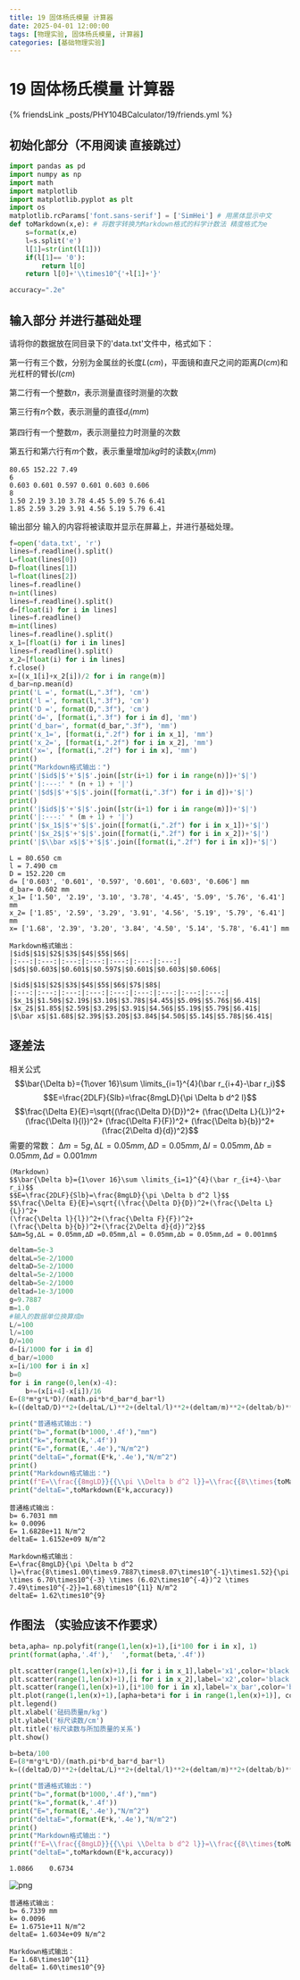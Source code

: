 ```yaml
---
title: 19 固体杨氏模量 计算器
date: 2025-04-01 12:00:00
tags: [物理实验, 固体杨氏模量, 计算器]
categories: [基础物理实验]
---
```

# 19 固体杨氏模量 计算器

{% friendsLink _posts/PHY104BCalculator/19/friends.yml %}
## 初始化部分（不用阅读 直接跳过）


```python
import pandas as pd
import numpy as np
import math
import matplotlib
import matplotlib.pyplot as plt
import os
matplotlib.rcParams['font.sans-serif'] = ['SimHei'] # 用黑体显示中文
def toMarkdown(x,e): # 将数字转换为Markdown格式的科学计数法 精度格式为e
    s=format(x,e)
    l=s.split('e')
    l[1]=str(int(l[1]))
    if(l[1]== '0'):
        return l[0]
    return l[0]+'\\times10^{'+l[1]+'}'

accuracy=".2e"
```

## 输入部分 并进行基础处理

请将你的数据放在同目录下的'data.txt'文件中，格式如下：

第一行有三个数，分别为金属丝的长度$L(cm)$，平面镜和直尺之间的距离$D(cm)$和光杠杆的臂长$l(cm)$

第二行有一个整数$n$，表示测量直径时测量的次数

第三行有$n$个数，表示测量的直径$d_i(mm)$

第四行有一个整数$m$，表示测量拉力时测量的次数

第五行和第六行有$m$个数，表示重量增加$ikg$时的读数$x_i(mm)$

```
80.65 152.22 7.49
6
0.603 0.601 0.597 0.601 0.603 0.606
8
1.50 2.19 3.10 3.78 4.45 5.09 5.76 6.41
1.85 2.59 3.29 3.91 4.56 5.19 5.79 6.41

```
输出部分 输入的内容将被读取并显示在屏幕上，并进行基础处理。


```python
f=open('data.txt', 'r')
lines=f.readline().split()
L=float(lines[0])
D=float(lines[1])
l=float(lines[2])
lines=f.readline()
n=int(lines)
lines=f.readline().split()
d=[float(i) for i in lines]
lines=f.readline()
m=int(lines)
lines=f.readline().split()
x_1=[float(i) for i in lines]
lines=f.readline().split()
x_2=[float(i) for i in lines]
f.close()
x=[(x_1[i]+x_2[i])/2 for i in range(m)]
d_bar=np.mean(d)
print('L =', format(L,".3f"), 'cm')
print('l =', format(l,".3f"), 'cm')
print('D =', format(D,".3f"), 'cm')
print('d=', [format(i,".3f") for i in d], 'mm')
print('d_bar=', format(d_bar,".3f"), 'mm')
print('x_1=', [format(i,".2f") for i in x_1], 'mm')
print('x_2=', [format(i,".2f") for i in x_2], 'mm')
print('x=', [format(i,".2f") for i in x], 'mm')
print()
print("Markdown格式输出：")
print('|$id$|$'+'$|$'.join([str(i+1) for i in range(n)])+'$|')
print('|:---:' * (n + 1) + '|')
print('|$d$|$'+'$|$'.join([format(i,".3f") for i in d])+'$|')
print()
print('|$id$|$'+'$|$'.join([str(i+1) for i in range(m)])+'$|')
print('|:---:' * (m + 1) + '|')
print('|$x_1$|$'+'$|$'.join([format(i,".2f") for i in x_1])+'$|')
print('|$x_2$|$'+'$|$'.join([format(i,".2f") for i in x_2])+'$|')
print('|$\\bar x$|$'+'$|$'.join([format(i,".2f") for i in x])+'$|')
```

    L = 80.650 cm
    l = 7.490 cm
    D = 152.220 cm
    d= ['0.603', '0.601', '0.597', '0.601', '0.603', '0.606'] mm
    d_bar= 0.602 mm
    x_1= ['1.50', '2.19', '3.10', '3.78', '4.45', '5.09', '5.76', '6.41'] mm
    x_2= ['1.85', '2.59', '3.29', '3.91', '4.56', '5.19', '5.79', '6.41'] mm
    x= ['1.68', '2.39', '3.20', '3.84', '4.50', '5.14', '5.78', '6.41'] mm
    
    Markdown格式输出：
    |$id$|$1$|$2$|$3$|$4$|$5$|$6$|
    |:---:|:---:|:---:|:---:|:---:|:---:|:---:|
    |$d$|$0.603$|$0.601$|$0.597$|$0.601$|$0.603$|$0.606$|
    
    |$id$|$1$|$2$|$3$|$4$|$5$|$6$|$7$|$8$|
    |:---:|:---:|:---:|:---:|:---:|:---:|:---:|:---:|:---:|
    |$x_1$|$1.50$|$2.19$|$3.10$|$3.78$|$4.45$|$5.09$|$5.76$|$6.41$|
    |$x_2$|$1.85$|$2.59$|$3.29$|$3.91$|$4.56$|$5.19$|$5.79$|$6.41$|
    |$\bar x$|$1.68$|$2.39$|$3.20$|$3.84$|$4.50$|$5.14$|$5.78$|$6.41$|
    

## 逐差法
相关公式
$$\bar{\Delta b}={1\over 16}\sum \limits_{i=1}^{4}(\bar r_{i+4}-\bar r_i)$$
$$E=\frac{2DLF}{Slb}=\frac{8mgLD}{\pi \Delta b d^2 l}$$
$$\frac{\Delta E}{E}=\sqrt{(\frac{\Delta D}{D})^2+
(\frac{\Delta L}{L})^2+
(\frac{\Delta l}{l})^2+
(\frac{\Delta F}{F})^2+
(\frac{\Delta b}{b})^2+
(\frac{2\Delta d}{d})^2}$$
需要的常数：
$∆m=5g,∆L = 0.05mm,∆D =0.05mm,∆l = 0.05mm,∆b = 0.05mm,∆d = 0.001mm$

```
(Markdown)
$$\bar{\Delta b}={1\over 16}\sum \limits_{i=1}^{4}(\bar r_{i+4}-\bar r_i)$$
$$E=\frac{2DLF}{Slb}=\frac{8mgLD}{\pi \Delta b d^2 l}$$
$$\frac{\Delta E}{E}=\sqrt{(\frac{\Delta D}{D})^2+(\frac{\Delta L}{L})^2+
(\frac{\Delta l}{l})^2+(\frac{\Delta F}{F})^2+
(\frac{\Delta b}{b})^2+(\frac{2\Delta d}{d})^2}$$
$∆m=5g,∆L = 0.05mm,∆D =0.05mm,∆l = 0.05mm,∆b = 0.05mm,∆d = 0.001mm$
```


```python
deltam=5e-3
deltaL=5e-2/1000
deltaD=5e-2/1000
deltal=5e-2/1000
deltab=5e-2/1000
deltad=1e-3/1000
g=9.7887
m=1.0
#输入的数据单位换算成m
L/=100
l/=100
D/=100
d=[i/1000 for i in d]
d_bar/=1000
x=[i/100 for i in x]
b=0
for i in range(0,len(x)-4):
    b+=(x[i+4]-x[i])/16
E=(8*m*g*L*D)/(math.pi*b*d_bar*d_bar*l)
k=((deltaD/D)**2+(deltaL/L)**2+(deltal/l)**2+(deltam/m)**2+(deltab/b)**2+(2*deltad/d_bar)**2)**0.5

print("普通格式输出：")
print("b=",format(b*1000,'.4f'),"mm")
print("k=",format(k,'.4f'))
print("E=",format(E,'.4e'),"N/m^2")
print("deltaE=",format(E*k,'.4e'),"N/m^2")
print()
print("Markdown格式输出：")
print(f"E=\\frac{{8mgLD}}{{\\pi \\Delta b d^2 l}}=\\frac{{8\\times{toMarkdown(m,accuracy)}\\times{toMarkdown(g,".4e")}\\times{toMarkdown(L,accuracy)}\\times{toMarkdown(D,accuracy)}}}{{\\pi \\times {toMarkdown(b,accuracy)} \\times ({toMarkdown(d_bar,accuracy)})^2 \\times {toMarkdown(l,accuracy)}}}={toMarkdown(E,accuracy)} N/m^2")
print("deltaE=",toMarkdown(E*k,accuracy))

```

    普通格式输出：
    b= 6.7031 mm
    k= 0.0096
    E= 1.6828e+11 N/m^2
    deltaE= 1.6152e+09 N/m^2
    
    Markdown格式输出：
    E=\frac{8mgLD}{\pi \Delta b d^2 l}=\frac{8\times1.00\times9.7887\times8.07\times10^{-1}\times1.52}{\pi \times 6.70\times10^{-3} \times (6.02\times10^{-4})^2 \times 7.49\times10^{-2}}=1.68\times10^{11} N/m^2
    deltaE= 1.62\times10^{9}
    

## 作图法 （实验应该不作要求）


```python
beta,apha= np.polyfit(range(1,len(x)+1),[i*100 for i in x], 1)
print(format(apha,'.4f'),'  ',format(beta,'.4f'))

plt.scatter(range(1,len(x)+1),[i for i in x_1],label='x1',color='black',marker="x")
plt.scatter(range(1,len(x)+1),[i for i in x_2],label='x2',color='black',marker='*')
plt.scatter(range(1,len(x)+1),[i*100 for i in x],label='x_bar',color='black',marker='.')
plt.plot(range(1,len(x)+1),[apha+beta*i for i in range(1,len(x)+1)], color='black', label='r的拟合线')
plt.legend()
plt.xlabel('砝码质量m/kg')
plt.ylabel('标尺读数/cm')
plt.title('标尺读数与所加质量的关系')
plt.show()

b=beta/100
E=(8*m*g*L*D)/(math.pi*b*d_bar*d_bar*l)
k=((deltaD/D)**2+(deltaL/L)**2+(deltal/l)**2+(deltam/m)**2+(deltab/b)**2+(2*deltad/d_bar)**2)**0.5

print("普通格式输出：")
print("b=",format(b*1000,'.4f'),"mm")
print("k=",format(k,'.4f'))
print("E=",format(E,'.4e'),"N/m^2")
print("deltaE=",format(E*k,'.4e'),"N/m^2")
print()
print("Markdown格式输出：")
print(f"E=\\frac{{8mgLD}}{{\\pi \\Delta b d^2 l}}=\\frac{{8\\times{toMarkdown(m,accuracy)}\\times{toMarkdown(g,".4e")}\\times{toMarkdown(L,accuracy)}\\times{toMarkdown(D,accuracy)}}}{{\\pi \\times {toMarkdown(b,accuracy)} \\times ({toMarkdown(d_bar,accuracy)})^2 \\times {toMarkdown(l,accuracy)}}}={toMarkdown(E,accuracy)} N/m^2")
print("deltaE=",toMarkdown(E*k,accuracy))
```

    1.0866    0.6734
    


    
![png](calculator_files/calculator_7_1.png)
    


    普通格式输出：
    b= 6.7339 mm
    k= 0.0096
    E= 1.6751e+11 N/m^2
    deltaE= 1.6034e+09 N/m^2
    
    Markdown格式输出：
    E= 1.68\times10^{11}
    deltaE= 1.60\times10^{9}
    
